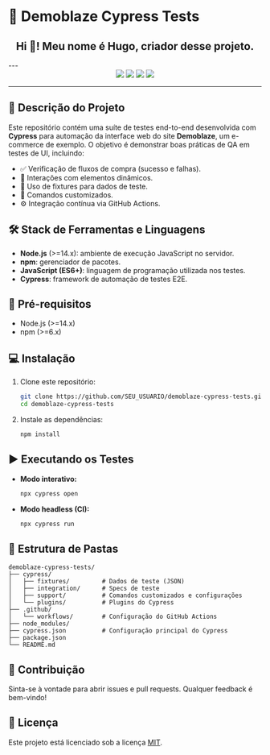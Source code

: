 # 🚀 Demoblaze Cypress Tests

<h2 align="center">Hi 👋! Meu nome é Hugo, criador desse projeto.</h2>
---

<div align="center">
  <img src="https://img.shields.io/badge/JavaScript-F7DF1E.svg?style=for-the-badge&logo=JavaScript&logoColor=black" />
  <img src="https://img.shields.io/badge/Cypress-69D3A7.svg?style=for-the-badge&logo=Cypress&logoColor=white" />
  <img src="https://img.shields.io/badge/Node.js-5FA04E.svg?style=for-the-badge&logo=nodedotjs&logoColor=white" />
  <img src="https://img.shields.io/badge/npm-CB3837.svg?style=for-the-badge&logo=npm&logoColor=white" />
</div>

---

## 📝 Descrição do Projeto

Este repositório contém uma suíte de testes end-to-end desenvolvida com **Cypress** para automação da interface web do site **Demoblaze**, um e-commerce de exemplo. O objetivo é demonstrar boas práticas de QA em testes de UI, incluindo:

* ✅ Verificação de fluxos de compra (sucesso e falhas).
* 🔄 Interações com elementos dinâmicos.
* 📁 Uso de fixtures para dados de teste.
* 🧩 Comandos customizados.
* ⚙️ Integração contínua via GitHub Actions.

## 🛠️ Stack de Ferramentas e Linguagens

* **Node.js** (>=14.x): ambiente de execução JavaScript no servidor.
* **npm**: gerenciador de pacotes.
* **JavaScript (ES6+)**: linguagem de programação utilizada nos testes.
* **Cypress**: framework de automação de testes E2E.

## 🚦 Pré-requisitos

* Node.js (>=14.x)
* npm (>=6.x)

## 💻 Instalação

1. Clone este repositório:

   ```bash
   git clone https://github.com/SEU_USUARIO/demoblaze-cypress-tests.git
   cd demoblaze-cypress-tests
   ```

2. Instale as dependências:

   ```bash
   npm install
   ```

## ▶️ Executando os Testes

* **Modo interativo:**

  ```bash
  npx cypress open
  ```

* **Modo headless (CI):**

  ```bash
  npx cypress run
  ```

## 📁 Estrutura de Pastas

```text
demoblaze-cypress-tests/
├── cypress/
│   ├── fixtures/         # Dados de teste (JSON)
│   ├── integration/      # Specs de teste
│   ├── support/          # Comandos customizados e configurações
│   └── plugins/          # Plugins do Cypress
├── .github/
│   └── workflows/        # Configuração do GitHub Actions
├── node_modules/
├── cypress.json          # Configuração principal do Cypress
├── package.json
└── README.md
```

## 🤝 Contribuição

Sinta-se à vontade para abrir issues e pull requests. Qualquer feedback é bem-vindo!

## 📄 Licença

Este projeto está licenciado sob a licença [MIT](LICENSE).
